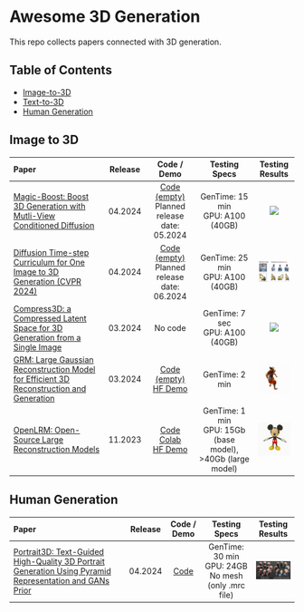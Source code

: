 # Awesome 3D Generation

This repo collects papers connected with 3D generation.

## Table of Contents
- [Image-to-3D](#image-to-3d)
- [Text-to-3D](#text-to-3d)
- [Human Generation](#human-generation)

## Image to 3D
| Paper | Release | Code / Demo | Testing Specs | Testing Results |
| :---------------------------------------------------------- | :-------: | :-------: | :-----------: | :-----------: |
| [Magic-Boost: Boost 3D Generation with Mutli-View Conditioned Diffusion](https://arxiv.org/abs/2404.06429) | 04.2024 | [Code (empty) ](https://github.com/magic-research/magic-boost) <br> Planned release date: 05.2024 | GenTime: 15 min<br>GPU: A100 (40GB) | <img src="assets/MagicBoost/armor_final.gif" width="120" /> |
| [Diffusion Time-step Curriculum for One Image to 3D Generation (CVPR 2024)](https://arxiv.org/pdf/2404.04562) | 04.2024 | [Code (empty) ](https://github.com/yxymessi/DTC123) <br> Planned release date: 06.2024 | GenTime: 25 min<br>GPU: A100 (40GB) | <img src="assets/DTC123/photo.jpeg" width="120" /> |
| [Compress3D: a Compressed Latent Space for 3D Generation from a Single Image](https://arxiv.org/pdf/2403.13524) | 03.2024 | No code | GenTime: 7 sec<br>GPU: A100 (40GB) | <img src="assets/Compress3D/concat_comparison_caption.gif" width="120" /> |
| [GRM: Large Gaussian Reconstruction Model for Efficient 3D Reconstruction and Generation](https://arxiv.org/abs/2403.14621) | 03.2024 | [Code (empty)](https://github.com/justimyhxu/GRM?tab=readme-ov-file) <br> [HF Demo](https://huggingface.co/spaces/GRM-demo/GRM) | GenTime: 2 min  | <img src="assets/GRM/gs.gif" width="120" />  |
| [OpenLRM: Open-Source Large Reconstruction Models](https://arxiv.org/abs/2311.04400) | 11.2023 | [Code](https://github.com/3DTopia/OpenLRM)<br>[Colab](https://colab.research.google.com/drive/15uq46FFdzEXUfOuR-TPEpZzfgrb2q-GO?usp=sharing)<br>[HF Demo](https://huggingface.co/spaces/zxhezexin/OpenLRM) | GenTime: 1 min<br>GPU: 15Gb (base model), >40Gb (large model) | <img src="assets/OpenLRM/mickey-mouse.gif" width="120" /> |


## Human Generation
| Paper | Release | Code / Demo | Testing Specs | Testing Results |
| :---------------------------------------------------------- | :-------: | :-------: | :-----------: | :-----------: |
| [Portrait3D: Text-Guided High-Quality 3D Portrait Generation Using Pyramid Representation and GANs Prior](https://arxiv.org/pdf/2404.10394) | 04.2024 | [Code](https://github.com/oneThousand1000/Portrait3D) | GenTime: 30 min<br>GPU: 24GB<br>No mesh (only .mrc file) | <img src="assets/Portrait3D/photo.jpeg" width="120" /> |